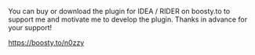 You can buy or download the plugin for IDEA / RIDER on boosty.to to support me and motivate me to develop the plugin. Thanks in advance for your support!

https://boosty.to/n0zzy 